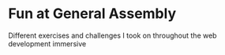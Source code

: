 # Fun at General Assembly
Different exercises and challenges I took on throughout the web development immersive
